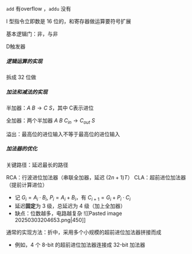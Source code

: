`add` 有overflow ，`addu` 没有

I 型指令立即数是 16 位的，和寄存器做运算要符号扩展

基本逻辑门：非，与非

D触发器

##### 逻辑运算的实现
拆成 32 位做

##### 加法和减法的实现
半加器：$A\: B \to C\: S$，其中 C表示进位

全加器：两个半加器 $A\: B\: C_{in} \to C_{out}\: S$ 

溢出：最高位的进位输入不等于最高位的进位输入

##### 加法器的优化
关键路径：延迟最长的路径

RCA：行波进位加法器（串联全加器，延迟 $(2n+1)T$）
CLA：超前进位加法器（提前计算进位）
- 记 $G_i=A_i\cdot B_i,\:P_i=A_i+B_i$，有 $C_{i+1}=G_i+P_i\cdot C_i$
- 延迟**固定**为 3 级，总延迟为 4 级（加上全加器）
- 缺点：位数越多，电路越复杂
![[Pasted image 20250303204653.png|450]]

通常的实现方法：折中，采用多个小规模的超前进位加法器拼接而成
- 例如，4 个 8-bit 的超前进位加法器连接成 32-bit 加法器 

